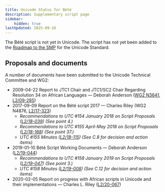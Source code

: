 ```yaml
---
title: Unicode Status for Bété
description: Supplementary script page
sidebar:
    hidden: true
lastUpdated: 2025-09-16
---
```


The Bété script is not yet in Unicode. The script has not yet been added to the [Roadmap to the SMP](http://www.unicode.org/roadmaps/smp/) for the Unicode Standard.

## Proposals and documents

A number of documents have been submitted to the Unicode Technical Committee and WG2:
- 2009-04-22 Report to JTC1 Chair and JTC1/SC2 Chair Regarding Resolution 34 on African Languages — Deborah Anderson ([WG2 N3641](https://www.unicode.org/wg2/docs/n3641.pdf), [L2/09-285](http://www.unicode.org/cgi-bin/GetMatchingDocs.pl?L2/09-285))
- 2017-09-09 Report on the Bété script 2017 — Charles Riley (WG2 N4876, [L2/17-323](http://www.unicode.org/cgi-bin/GetMatchingDocs.pl?L2/17-323))
  - _Recommendations to UTC #154 January 2018 on Script Proposals ([L2/18-039](http://www.unicode.org/L2/L2018/18039-script-adhoc-rec.pdf)) (See point 4.)_
  - _Recommendations to UTC #155 April-May 2018 on Script Proposals ([L2/18-168](http://www.unicode.org/L2/L2018/18168-script-rec.pdf)) (See point 37.)_
  - _UTC #155 Minutes ([L2/18-115](http://www.unicode.org/L2/L2018/18115.htm)) (See C.8 for decision and action items)_
- 2019-01-10 Bété Script Working Documents — Deborah Anderson ([L2/19-044](http://www.unicode.org/cgi-bin/GetMatchingDocs.pl?L2/19-044))
  - _Recommendations to UTC #158 January 2019 on Script Proposals ([L2/19-047](https://www.unicode.org/L2/L2019/19047-script-adhoc-recs.pdf)) (See point 3.)_
  - _UTC #158 Minutes ([L2/19-008](https://www.unicode.org/L2/L2019/19008.htm)) (See C.12 for decision and action items)_
- 2020-02-05 Report on progress with African scripts in Unicode and their implementations — Charles L. Riley ([L2/20-067](http://www.unicode.org/cgi-bin/GetMatchingDocs.pl?L2/20-067))

